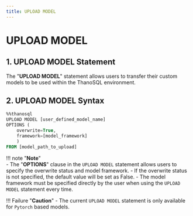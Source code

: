 ```yaml
---
title: UPLOAD MODEL
---
```


# __UPLOAD MODEL__

## __1. UPLOAD MODEL Statement__
The "__UPLOAD MODEL__" statement allows users to transfer their custom models to be used within the ThanoSQL environment. 

## __2. UPLOAD MODEL Syntax__
```sql
%%thanosql
UPLOAD MODEL [user_defined_model_name] 
OPTIONS (
    overwrite=True, 
    framework=[model_framework]
    ) 
FROM [model_path_to_upload]
```

!!! note "__Note__"     
    - The "__OPTIONS__" clause in the `UPLOAD MODEL` statement allows users to specify the overwrite status and model framework. 
    - If the overwrite status is not specified, the default value will be set as False. 
    - The model framework must be specified directly by the user when using the `UPLOAD MODEL` statement every time. 
    
!!! Failure "__Caution__"
    - The current `UPLOAD MODEL` statement is only available for `Pytorch` based models.

